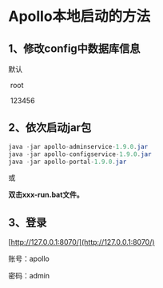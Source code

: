 # Apollo本地启动的方法

## 1、修改config中数据库信息

默认

​	root

​	123456

## 2、依次启动jar包

```java
java -jar apollo-adminservice-1.9.0.jar
java -jar apollo-configservice-1.9.0.jar
java -jar apollo-portal-1.9.0.jar
```

或

**双击xxx-run.bat文件。**



## 3、登录

[http://127.0.0.1:8070/](http://127.0.0.1:8070/)

账号：apollo

密码：admin